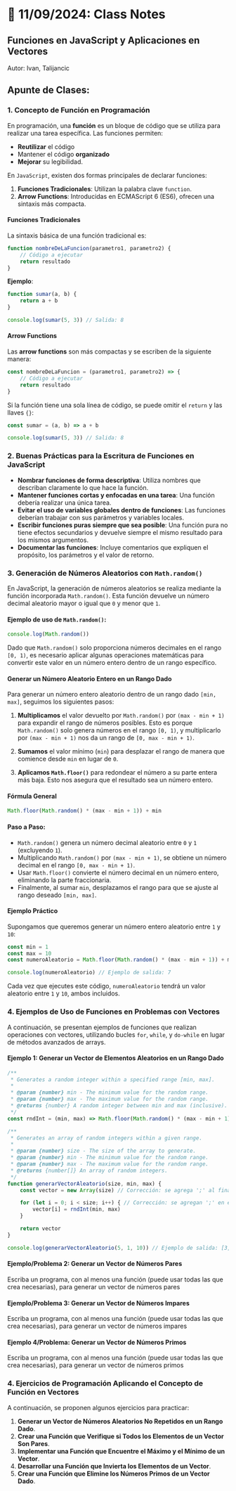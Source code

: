 # 📝 11/09/2024: Class Notes

## Funciones en JavaScript y Aplicaciones en Vectores
Autor: Ivan, Talijancic

## Apunte de Clases:

### 1. Concepto de Función en Programación

En programación, una **función** es un bloque de código que se utiliza para realizar una tarea específica. Las funciones permiten:

- **Reutilizar** el código
- Mantener el código **organizado**
- **Mejorar** su legibilidad.

En `JavaScript`, existen dos formas principales de declarar funciones:

1. **Funciones Tradicionales**: Utilizan la palabra clave `function`.
2. **Arrow Functions**: Introducidas en ECMAScript 6 (ES6), ofrecen una sintaxis más compacta.

#### Funciones Tradicionales

La sintaxis básica de una función tradicional es:

```js
function nombreDeLaFuncion(parametro1, parametro2) {
    // Código a ejecutar
    return resultado
}
```

**Ejemplo**:

```js
function sumar(a, b) {
    return a + b
}

console.log(sumar(5, 3)) // Salida: 8
```

#### Arrow Functions

Las **arrow functions** son más compactas y se escriben de la siguiente manera:

```js
const nombreDeLaFuncion = (parametro1, parametro2) => {
    // Código a ejecutar
    return resultado
}
```

Si la función tiene una sola línea de código, se puede omitir el `return` y las llaves `{}`:

```js
const sumar = (a, b) => a + b

console.log(sumar(5, 3)) // Salida: 8
```

### 2. Buenas Prácticas para la Escritura de Funciones en JavaScript

- **Nombrar funciones de forma descriptiva**: Utiliza nombres que describan claramente lo que hace la función.
- **Mantener funciones cortas y enfocadas en una tarea**: Una función debería realizar una única tarea.
- **Evitar el uso de variables globales dentro de funciones**: Las funciones deberían trabajar con sus parámetros y variables locales.
- **Escribir funciones puras siempre que sea posible**: Una función pura no tiene efectos secundarios y devuelve siempre el mismo resultado para los mismos argumentos.
- **Documentar las funciones**: Incluye comentarios que expliquen el propósito, los parámetros y el valor de retorno.

### 3. Generación de Números Aleatorios con `Math.random()`

En JavaScript, la generación de números aleatorios se realiza mediante la función incorporada `Math.random()`. Esta función devuelve un número decimal aleatorio mayor o igual que `0` y menor que `1`.

#### Ejemplo de uso de `Math.random()`:

```js
console.log(Math.random())
```

Dado que `Math.random()` solo proporciona números decimales en el rango `[0, 1)`, es necesario aplicar algunas operaciones matemáticas para convertir este valor en un número entero dentro de un rango específico.

#### Generar un Número Aleatorio Entero en un Rango Dado

Para generar un número entero aleatorio dentro de un rango dado `[min, max]`, seguimos los siguientes pasos:

1. **Multiplicamos** el valor devuelto por `Math.random()` por `(max - min + 1)` para expandir el rango de números posibles. Esto es porque `Math.random()` solo genera números en el rango `[0, 1)`, y multiplicarlo por `(max - min + 1)` nos da un rango de `[0, max - min + 1)`.

2. **Sumamos** el valor mínimo (`min`) para desplazar el rango de manera que comience desde `min` en lugar de `0`.

3. **Aplicamos `Math.floor()`** para redondear el número a su parte entera más baja. Esto nos asegura que el resultado sea un número entero.

#### Fórmula General

```js
Math.floor(Math.random() * (max - min + 1)) + min
```

#### Paso a Paso:

- `Math.random()` genera un número decimal aleatorio entre `0` y `1` (excluyendo `1`).
- Multiplicando `Math.random()` por `(max - min + 1)`, se obtiene un número decimal en el rango `[0, max - min + 1)`.
- Usar `Math.floor()` convierte el número decimal en un número entero, eliminando la parte fraccionaria.
- Finalmente, al sumar `min`, desplazamos el rango para que se ajuste al rango deseado `[min, max]`.

#### Ejemplo Práctico

Supongamos que queremos generar un número entero aleatorio entre `1` y `10`:

```js
const min = 1
const max = 10
const numeroAleatorio = Math.floor(Math.random() * (max - min + 1)) + min

console.log(numeroAleatorio) // Ejemplo de salida: 7
```

Cada vez que ejecutes este código, `numeroAleatorio` tendrá un valor aleatorio entre `1` y `10`, ambos incluidos.

### 4. Ejemplos de Uso de Funciones en Problemas con Vectores

A continuación, se presentan ejemplos de funciones que realizan operaciones con vectores, utilizando bucles `for`, `while`, y `do-while` en lugar de métodos avanzados de arrays.

#### Ejemplo 1: Generar un Vector de Elementos Aleatorios en un Rango Dado

```js
/**
 * Generates a random integer within a specified range [min, max].
 *
 * @param {number} min - The minimum value for the random range.
 * @param {number} max - The maximum value for the random range.
 * @returns {number} A random integer between min and max (inclusive).
 */
const rndInt = (min, max) => Math.floor(Math.random() * (max - min + 1)) + min

/**
 * Generates an array of random integers within a given range.
 *
 * @param {number} size - The size of the array to generate.
 * @param {number} min - The minimum value for the random range.
 * @param {number} max - The maximum value for the random range.
 * @returns {number[]} An array of random integers.
 */
function generarVectorAleatorio(size, min, max) {
    const vector = new Array(size) // Corrección: se agrega ';' al final de la línea.

    for (let i = 0; i < size; i++) { // Corrección: se agregan ';' en el bucle 'for'.
        vector[i] = rndInt(min, max)
    }

    return vector
}

console.log(generarVectorAleatorio(5, 1, 10)) // Ejemplo de salida: [3, 7, 2, 9, 5]
```

#### Ejemplo/Problema 2: Generar un Vector de Números Pares
Escriba un programa, con al menos una función (puede usar todas las que crea necesarias), para generar un vector de números pares

#### Ejemplo/Problema 3: Generar un Vector de Números Impares
Escriba un programa, con al menos una función (puede usar todas las que crea necesarias), para generar un vector de números impares

#### Ejemplo 4/Problema: Generar un Vector de Números Primos
Escriba un programa, con al menos una función (puede usar todas las que crea necesarias), para generar un vector de números primos

### 4. Ejercicios de Programación Aplicando el Concepto de Función en Vectores

A continuación, se proponen algunos ejercicios para practicar:

1. **Generar un Vector de Números Aleatorios No Repetidos en un Rango Dado**.
2. **Crear una Función que Verifique si Todos los Elementos de un Vector Son Pares**.
3. **Implementar una Función que Encuentre el Máximo y el Mínimo de un Vector**.
4. **Desarrollar una Función que Invierta los Elementos de un Vector**.
5. **Crear una Función que Elimine los Números Primos de un Vector Dado**.
